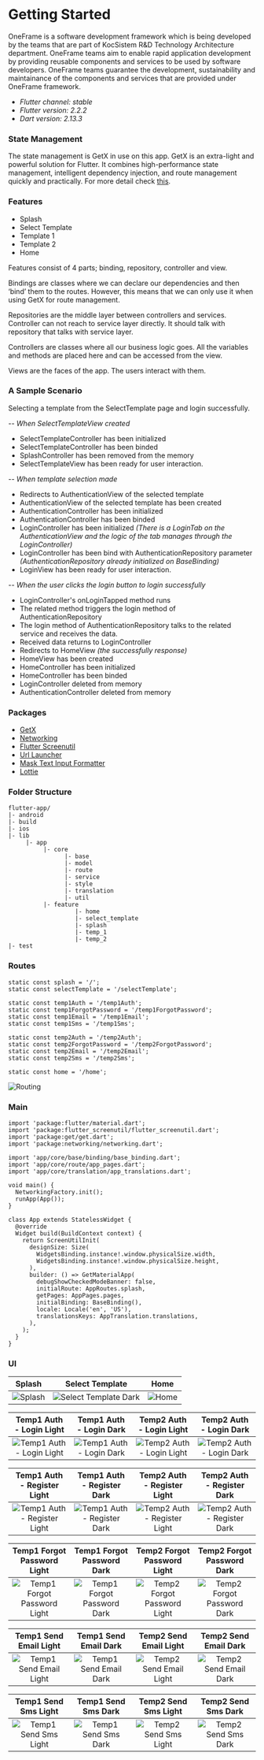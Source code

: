# Getting Started
OneFrame is a software development framework which is being developed by the teams that are part of KocSistem R&D Technology Architecture department. OneFrame teams aim to enable rapid application development by providing reusable components and services to be used by software developers. OneFrame teams guarantee the development, sustainability and maintainance of the components and services that are provided under OneFrame framework.

- *Flutter channel: stable*
- *Flutter version: 2.2.2*
- *Dart version: 2.13.3*

### State Management
The state management is GetX in use on this app. GetX is an extra-light and powerful solution for Flutter. It combines high-performance state management, intelligent dependency injection, and route management quickly and practically. For more detail check [this](https://pub.dev/packages/get).

### Features
- Splash
- Select Template
- Template 1
- Template 2
- Home

Features consist of 4 parts; binding, repository, controller and view.

Bindings are classes where we can declare our dependencies and then ‘bind’ them to the routes. However, this means that we can only use it when using GetX for route management.

Repositories are the middle layer between controllers and services. Controller can not reach to service layer directly. It should talk with repository that talks with service layer.

Controllers are classes where all our business logic goes. All the variables and methods are placed here and can be accessed from the view.

Views are the faces of the app. The users interact with them.

### A Sample Scenario
Selecting a template from the SelectTemplate page and login successfully.

-- *When SelectTemplateView created*

- SelectTemplateController has been initialized
- SelectTemplateController has been binded
- SplashController has been removed from the memory
- SelectTemplateView has been ready for user interaction.

-- *When template selection made*

- Redirects to AuthenticationView of the selected template
- AuthenticationView of the selected template has been created
- AuthenticationController has been initialized
- AuthenticationController has been binded
- LoginController has been initialized *(There is a LoginTab on the AuthenticationView and the logic of the tab manages through the LoginController)*
- LoginController has been bind with AuthenticationRepository parameter *(AuthenticationRepository already initialized on BaseBinding)*
- LoginView has been ready for user interaction.

-- *When the user clicks the login button to login successfully*

- LoginController's onLoginTapped method runs
- The related method triggers the login method of AuthenticationRepository
- The login method of AuthenticationRepository talks to the related service and receives the data.
- Received data returns to LoginController
- Redirects to HomeView *(the successfully response)*
- HomeView has been created
- HomeController has been initialized
- HomeController has been binded
- LoginController deleted from memory
- AuthenticationController deleted from memory

### Packages
- [GetX](https://pub.dev/packages/get) 
- [Networking](https://github.com/oneframemobile/networking.git)
- [Flutter Screenutil](https://pub.dev/packages/flutter_screenutil)
- [Url Launcher](https://pub.dev/packages/url_launcher)
- [Mask Text Input Formatter](https://pub.dev/packages/mask_text_input_formatter)
- [Lottie](https://pub.dev/packages/lottie)

### Folder Structure
```
flutter-app/
|- android
|- build
|- ios
|- lib
     |- app
          |- core
                |- base
                |- model
                |- route
                |- service
                |- style
                |- translation
                |- util
          |- feature
                   |- home
                   |- select_template
                   |- splash
                   |- temp_1
                   |- temp_2
|- test
```

### Routes
```
static const splash = '/';
static const selectTemplate = '/selectTemplate';

static const temp1Auth = '/temp1Auth';  
static const temp1ForgotPassword = '/temp1ForgotPassword';  
static const temp1Email = '/temp1Email';  
static const temp1Sms = '/temp1Sms';  

static const temp2Auth = '/temp2Auth';
static const temp2ForgotPassword = '/temp2ForgotPassword';  
static const temp2Email = '/temp2Email';  
static const temp2Sms = '/temp2Sms';
  
static const home = '/home';
```
![Routing](/assets/screenshot/routing.png?raw=true)


### Main
```
import 'package:flutter/material.dart';
import 'package:flutter_screenutil/flutter_screenutil.dart';
import 'package:get/get.dart';
import 'package:networking/networking.dart';

import 'app/core/base/binding/base_binding.dart';
import 'app/core/route/app_pages.dart';
import 'app/core/translation/app_translations.dart';

void main() {
  NetworkingFactory.init();
  runApp(App());
}

class App extends StatelessWidget {
  @override
  Widget build(BuildContext context) {
    return ScreenUtilInit(
      designSize: Size(
        WidgetsBinding.instance!.window.physicalSize.width,
        WidgetsBinding.instance!.window.physicalSize.height,
      ),
      builder: () => GetMaterialApp(
        debugShowCheckedModeBanner: false,
        initialRoute: AppRoutes.splash,
        getPages: AppPages.pages,
        initialBinding: BaseBinding(),
        locale: Locale('en', 'US'),
        translationsKeys: AppTranslation.translations,
      ),
    );
  }
}
```

### UI

Splash             |  Select Template | Home
:-------------------------:|:-------------------------:|:-------------------------:
![Splash](/assets/screenshot/splash.png?raw=true) | ![Select Template Dark](/assets/screenshot/selectTemplate.png?raw=true) | ![Home](/assets/screenshot/home.png?raw=true)

Temp1 Auth - Login Light | Temp1 Auth - Login Dark | Temp2 Auth - Login Light | Temp2 Auth - Login Dark
:-------------------------:|:-------------------------:|:-------------------------:|:-------------------------:
![Temp1 Auth - Login Light](/assets/screenshot/temp1LoginLight.png?raw=true) | ![Temp1 Auth - Login Dark](/assets/screenshot/temp1LoginDark.png?raw=true) | ![Temp2 Auth - Login Light](/assets/screenshot/temp2LoginLight.png?raw=true) | ![Temp2 Auth - Login Dark](/assets/screenshot/temp2LoginDark.png?raw=true)


Temp1 Auth - Register Light | Temp1 Auth - Register Dark | Temp2 Auth - Register Light | Temp2 Auth - Register Dark
:-------------------------:|:-------------------------:|:-------------------------:|:-------------------------:
![Temp1 Auth - Register Light](/assets/screenshot/temp1RegisterLight.png?raw=true) | ![Temp1 Auth - Register Dark](/assets/screenshot/temp1RegisterDark.png?raw=true) | ![Temp2 Auth - Register Light](/assets/screenshot/temp2RegisterLight.png?raw=true) | ![Temp2 Auth - Register Dark](/assets/screenshot/temp2RegisterDark.png?raw=true)


Temp1 Forgot Password Light | Temp1 Forgot Password Dark | Temp2 Forgot Password Light | Temp2 Forgot Password Dark
:-------------------------:|:-------------------------:|:-------------------------:|:-------------------------:
![Temp1 Forgot Password Light](/assets/screenshot/temp1ForgotPasswordLight.png?raw=true) | ![Temp1 Forgot Password Dark](/assets/screenshot/temp1ForgotPasswordDark.png?raw=true) | ![Temp2 Forgot Password Light](/assets/screenshot/temp2ForgotPasswordLight.png?raw=true) | ![Temp2 Forgot Password Dark](/assets/screenshot/temp2ForgotPasswordDark.png?raw=true)


Temp1 Send Email Light | Temp1 Send Email Dark | Temp2 Send Email Light | Temp2 Send Email Dark
:-------------------------:|:-------------------------:|:-------------------------:|:-------------------------:
![Temp1 Send Email Light](/assets/screenshot/temp1SendEmailLight.png?raw=true) | ![Temp1 Send Email Dark](/assets/screenshot/temp1SendEmailDark.png?raw=true) | ![Temp2 Send Email Light](/assets/screenshot/temp2SendEmailLight.png?raw=true) | ![Temp2 Send Email Dark](/assets/screenshot/temp2SendEmailDark.png?raw=true)


Temp1 Send Sms Light | Temp1 Send Sms Dark | Temp2 Send Sms Light | Temp2 Send Sms Dark
:-------------------------:|:-------------------------:|:-------------------------:|:-------------------------:
![Temp1 Send Sms Light](/assets/screenshot/temp1SendSmsLight.png?raw=true) | ![Temp1 Send Sms Dark](/assets/screenshot/temp1SendSmsDark.png?raw=true) | ![Temp2 Send Sms Light](/assets/screenshot/temp2SendSmsLight.png?raw=true) | ![Temp2 Send Sms Dark](/assets/screenshot/temp2SendSmsDark.png?raw=true)
